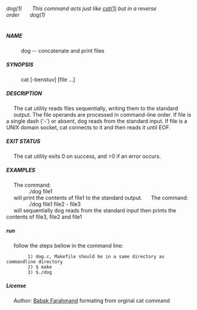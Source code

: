[cat(1)]: <http://man7.org/linux/man-pages/man1/cat.1.html>

###### dog(1)&nbsp;&nbsp;&nbsp;&nbsp;&nbsp;&nbsp;&nbsp;This command acts just like [cat(1)] but in a reverse order&nbsp;&nbsp;&nbsp;&nbsp;&nbsp;&nbsp;&nbsp;dog(1)
#
##### NAME
&nbsp;&nbsp;&nbsp;&nbsp;&nbsp;&nbsp;&nbsp;&nbsp;&nbsp;&nbsp;dog -- concatenate and print files
##### SYNOPSIS
&nbsp;&nbsp;&nbsp;&nbsp;&nbsp;&nbsp;&nbsp;&nbsp;&nbsp;&nbsp;cat [-benstuv] [file ...]
##### DESCRIPTION
&nbsp;&nbsp;&nbsp;&nbsp;&nbsp;The cat utility reads files sequentially, writing them to the standard
&nbsp;&nbsp;&nbsp;&nbsp;&nbsp;output.  The file operands are processed in command-line order. If file is a single dash ('-') or absent, dog reads from the standard input. If file is a UNIX domain socket, cat connects to it and then reads it until EOF.


##### EXIT STATUS
&nbsp;&nbsp;&nbsp;&nbsp;&nbsp;The cat utility exits 0 on success, and >0 if an error occurs.

##### EXAMPLES
&nbsp;&nbsp;&nbsp;&nbsp;&nbsp;The command:<br />
&nbsp;&nbsp;&nbsp;&nbsp;&nbsp;&nbsp;&nbsp;&nbsp;&nbsp;&nbsp;&nbsp;&nbsp;&nbsp;&nbsp;&nbsp;./dog file1<br />
&nbsp;&nbsp;&nbsp;&nbsp;&nbsp;will print the contents of file1 to the standard output.
&nbsp;&nbsp;&nbsp;&nbsp;&nbsp;The command:<br />
&nbsp;&nbsp;&nbsp;&nbsp;&nbsp;&nbsp;&nbsp;&nbsp;&nbsp;&nbsp;&nbsp;&nbsp;&nbsp;&nbsp;&nbsp;./dog file1 file2 - file3<br />
&nbsp;&nbsp;&nbsp;&nbsp;&nbsp;will sequentially dog reads from the standard input then prints the contents of file3, file2 and file1

##### run
&nbsp;&nbsp;&nbsp;&nbsp;&nbsp;follow the steps bellow in the command line:

            1) dog.c, Makefile should be in a same directory as commandline directory
            2) $ make
            3) $./dog
            
##### License
&nbsp;&nbsp;&nbsp;&nbsp;&nbsp;Author: [Babak Farahmand](https://babak.us) formating from orginal cat command
